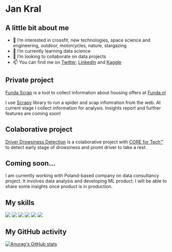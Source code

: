 # Jan Kral

## A little bit about me

- 👀 I’m interested in crossfit, new technologies, space science and engineering, outdoor, motorcycles, nature, stargazing
- 🌱 I’m currently learning data science
- 💞️ I’m looking to collaborate on data projects
- 📫 You can find me on [Twitter](https://twitter.com/jan_krl), [LinkedIn](https://www.linkedin.com/in/jan-kral-77b33b135/) and [Kaggle](https://www.kaggle.com/janekkral)

## Private project
[Funda Scrap](https://github.com/JanKrl/funda_scrap) is a tool to collect information about housing offers at [Funda.nl](http://funda.nl/en)

I use [Scrapy](https://scrapy.org/) library to run a spider and scap infomration from the web. At current stage I collect information for analysis. Insights report and further features are coming soon!

## Colaborative project
[Driver Drowsiness Detection](https://github.com/Jackfn96/3DS) is a colaborative project with [CORE for Tech&trade;](https://corefortech.com/en/) to detect early stage of drowsiness and promt driver to take a rest.

## Coming soon...
I am currently working with Poland-based company on data consultancy project. It involves data analysis and developing ML product.
I will be able to share some insights once product is in production.

## My skills
![](https://img.shields.io/badge/language-Python-%233776AB?style=for-the-badge&logo=python)
![](https://img.shields.io/badge/lib-Pandas-%23F37626?style=for-the-badge&logo=pandas)
![](https://img.shields.io/badge/lib-Numpy-%23013243?style=for-the-badge&logo=numpy)
![](https://img.shields.io/badge/tool-Jupyter-%23150458?style=for-the-badge&logo=jupyter)
![](https://img.shields.io/badge/OS-Windows-%230078D6?style=for-the-badge&logo=windows)
![](https://img.shields.io/badge/OS-Ubuntu-%23E95420?style=for-the-badge&logo=ubuntu)

## My GitHub activity
[![Anurag's GitHub stats](https://github-readme-stats.vercel.app/api?username=jankrl&show_icons=true)](https://github.com/anuraghazra/github-readme-stats)


